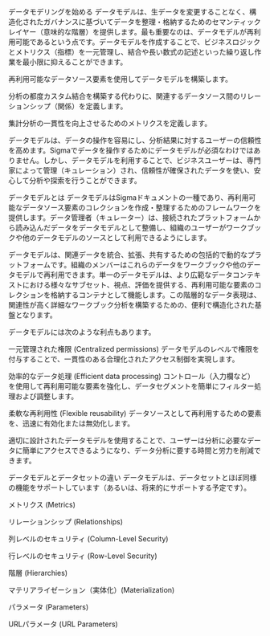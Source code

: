 データモデリングを始める
データモデルは、生データを変更することなく、構造化されたガバナンスに基づいてデータを整理・格納するためのセマンティックレイヤー（意味的な階層）を提供します。最も重要なのは、データモデルが再利用可能であるという点です。データモデルを作成することで、ビジネスロジックとメトリクス（指標）を一元管理し、結合や長い数式の記述といった繰り返し作業を最小限に抑えることができます。

再利用可能なデータソース要素を使用してデータモデルを構築します。

分析の都度カスタム結合を構築する代わりに、関連するデータソース間のリレーションシップ（関係）を定義します。

集計分析の一貫性を向上させるためのメトリクスを定義します。

データモデルは、データの操作を容易にし、分析結果に対するユーザーの信頼性を高めます。Sigmaでデータを操作するためにデータモデルが必須なわけではありません。しかし、データモデルを利用することで、ビジネスユーザーは、専門家によって管理（キュレーション）され、信頼性が確保されたデータを使い、安心して分析や探索を行うことができます。

データモデルとは
データモデルはSigmaドキュメントの一種であり、再利用可能なデータソース要素のコレクションを作成・整理するためのフレームワークを提供します。データ管理者（キュレーター）は、接続されたプラットフォームから読み込んだデータをデータモデルとして整備し、組織のユーザーがワークブックや他のデータモデルのソースとして利用できるようにします。

データモデルは、関連データを統合、拡張、共有するための包括的で動的なプラットフォームです。組織のメンバーはこれらのデータをワークブックや他のデータモデルで再利用できます。単一のデータモデルは、より広範なデータコンテキストにおける様々なサブセット、視点、評価を提供する、再利用可能な要素のコレクションを格納するコンテナとして機能します。この階層的なデータ表現は、関連性が高く詳細なワークブック分析を構築するための、便利で構造化された基盤となります。

データモデルには次のような利点もあります。

一元管理された権限 (Centralized permissions)
データモデルのレベルで権限を付与することで、一貫性のある合理化されたアクセス制御を実現します。

効率的なデータ処理 (Efficient data processing)
コントロール（入力欄など）を使用して再利用可能な要素を強化し、データセグメントを簡単にフィルター処理および調整します。

柔軟な再利用性 (Flexible reusability)
データソースとして再利用するための要素を、迅速に有効化または無効化します。

適切に設計されたデータモデルを使用することで、ユーザーは分析に必要なデータに簡単にアクセスできるようになり、データ分析に要する時間と労力を削減できます。

データモデルとデータセットの違い
データモデルは、データセットとほぼ同様の機能をサポートしています（あるいは、将来的にサポートする予定です）。

メトリクス (Metrics)

リレーションシップ (Relationships)

列レベルのセキュリティ (Column-Level Security)

行レベルのセキュリティ (Row-Level Security)

階層 (Hierarchies)

マテリアライゼーション（実体化）(Materialization)

パラメータ (Parameters)

URLパラメータ (URL Parameters)
